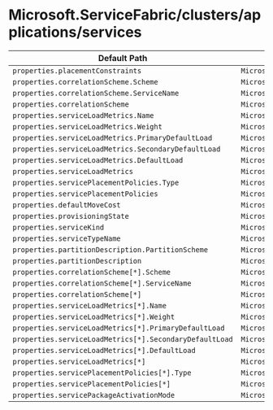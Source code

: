 # Microsoft.ServiceFabric/clusters/applications/services

| Default Path | Alias |
|---|---|
| `properties.placementConstraints` | `Microsoft.ServiceFabric/clusters/applications/services/placementConstraints` |
| `properties.correlationScheme.Scheme` | `Microsoft.ServiceFabric/clusters/applications/services/correlationScheme.Scheme` |
| `properties.correlationScheme.ServiceName` | `Microsoft.ServiceFabric/clusters/applications/services/correlationScheme.ServiceName` |
| `properties.correlationScheme` | `Microsoft.ServiceFabric/clusters/applications/services/correlationScheme` |
| `properties.serviceLoadMetrics.Name` | `Microsoft.ServiceFabric/clusters/applications/services/serviceLoadMetrics.Name` |
| `properties.serviceLoadMetrics.Weight` | `Microsoft.ServiceFabric/clusters/applications/services/serviceLoadMetrics.Weight` |
| `properties.serviceLoadMetrics.PrimaryDefaultLoad` | `Microsoft.ServiceFabric/clusters/applications/services/serviceLoadMetrics.PrimaryDefaultLoad` |
| `properties.serviceLoadMetrics.SecondaryDefaultLoad` | `Microsoft.ServiceFabric/clusters/applications/services/serviceLoadMetrics.SecondaryDefaultLoad` |
| `properties.serviceLoadMetrics.DefaultLoad` | `Microsoft.ServiceFabric/clusters/applications/services/serviceLoadMetrics.DefaultLoad` |
| `properties.serviceLoadMetrics` | `Microsoft.ServiceFabric/clusters/applications/services/serviceLoadMetrics` |
| `properties.servicePlacementPolicies.Type` | `Microsoft.ServiceFabric/clusters/applications/services/servicePlacementPolicies.Type` |
| `properties.servicePlacementPolicies` | `Microsoft.ServiceFabric/clusters/applications/services/servicePlacementPolicies` |
| `properties.defaultMoveCost` | `Microsoft.ServiceFabric/clusters/applications/services/defaultMoveCost` |
| `properties.provisioningState` | `Microsoft.ServiceFabric/clusters/applications/services/provisioningState` |
| `properties.serviceKind` | `Microsoft.ServiceFabric/clusters/applications/services/serviceKind` |
| `properties.serviceTypeName` | `Microsoft.ServiceFabric/clusters/applications/services/serviceTypeName` |
| `properties.partitionDescription.PartitionScheme` | `Microsoft.ServiceFabric/clusters/applications/services/partitionDescription.PartitionScheme` |
| `properties.partitionDescription` | `Microsoft.ServiceFabric/clusters/applications/services/partitionDescription` |
| `properties.correlationScheme[*].Scheme` | `Microsoft.ServiceFabric/clusters/applications/services/correlationScheme[*].Scheme` |
| `properties.correlationScheme[*].ServiceName` | `Microsoft.ServiceFabric/clusters/applications/services/correlationScheme[*].ServiceName` |
| `properties.correlationScheme[*]` | `Microsoft.ServiceFabric/clusters/applications/services/correlationScheme[*]` |
| `properties.serviceLoadMetrics[*].Name` | `Microsoft.ServiceFabric/clusters/applications/services/serviceLoadMetrics[*].Name` |
| `properties.serviceLoadMetrics[*].Weight` | `Microsoft.ServiceFabric/clusters/applications/services/serviceLoadMetrics[*].Weight` |
| `properties.serviceLoadMetrics[*].PrimaryDefaultLoad` | `Microsoft.ServiceFabric/clusters/applications/services/serviceLoadMetrics[*].PrimaryDefaultLoad` |
| `properties.serviceLoadMetrics[*].SecondaryDefaultLoad` | `Microsoft.ServiceFabric/clusters/applications/services/serviceLoadMetrics[*].SecondaryDefaultLoad` |
| `properties.serviceLoadMetrics[*].DefaultLoad` | `Microsoft.ServiceFabric/clusters/applications/services/serviceLoadMetrics[*].DefaultLoad` |
| `properties.serviceLoadMetrics[*]` | `Microsoft.ServiceFabric/clusters/applications/services/serviceLoadMetrics[*]` |
| `properties.servicePlacementPolicies[*].Type` | `Microsoft.ServiceFabric/clusters/applications/services/servicePlacementPolicies[*].Type` |
| `properties.servicePlacementPolicies[*]` | `Microsoft.ServiceFabric/clusters/applications/services/servicePlacementPolicies[*]` |
| `properties.servicePackageActivationMode` | `Microsoft.ServiceFabric/clusters/applications/services/servicePackageActivationMode` |

